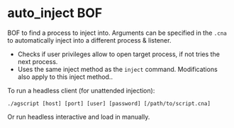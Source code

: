 # auto_inject BOF
BOF to find a process to inject into. Arguments can be specified in the `.cna` to automatically inject into a different process & listener.
- Checks if user privileges allow to open target process, if not tries the next process.
- Uses the same inject method as the `inject` command. Modifications also apply to this inject method.. 


To run a headless client (for unattended injection):

`./agscript [host] [port] [user] [password] [/path/to/script.cna]`

Or run headless interactive and load in manually.



  

